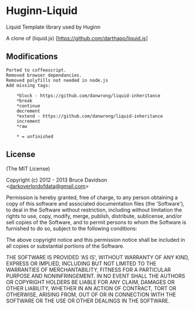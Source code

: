# Huginn-Liquid

Liquid Template library used by Huginn

A clone of (liquid.js) [https://github.com/darthapo/liquid.js]

## Modifications

    Ported to coffeescript.
    Removed browser dependancies.
    Removed polyfills not needed in node.js
    Add missing tags:

        *block - https://github.com/danwrong/liquid-inheritance
        *break
        *continue
        decrement
        *extend - https://github.com/danwrong/liquid-inheritance
        increment
        *raw

        * = unfinished


## License

(The MIT License)

Copyright (c) 2012 - 2013 Bruce Davidson &lt;darkoverlordofdata@gmail.com&gt;

Permission is hereby granted, free of charge, to any person obtaining
a copy of this software and associated documentation files (the
'Software'), to deal in the Software without restriction, including
without limitation the rights to use, copy, modify, merge, publish,
distribute, sublicense, and/or sell copies of the Software, and to
permit persons to whom the Software is furnished to do so, subject to
the following conditions:

The above copyright notice and this permission notice shall be
included in all copies or substantial portions of the Software.

THE SOFTWARE IS PROVIDED 'AS IS', WITHOUT WARRANTY OF ANY KIND,
EXPRESS OR IMPLIED, INCLUDING BUT NOT LIMITED TO THE WARRANTIES OF
MERCHANTABILITY, FITNESS FOR A PARTICULAR PURPOSE AND NONINFRINGEMENT.
IN NO EVENT SHALL THE AUTHORS OR COPYRIGHT HOLDERS BE LIABLE FOR ANY
CLAIM, DAMAGES OR OTHER LIABILITY, WHETHER IN AN ACTION OF CONTRACT,
TORT OR OTHERWISE, ARISING FROM, OUT OF OR IN CONNECTION WITH THE
SOFTWARE OR THE USE OR OTHER DEALINGS IN THE SOFTWARE.
